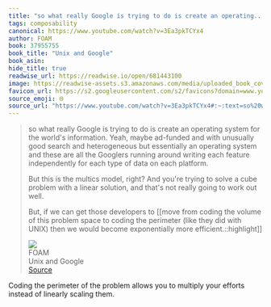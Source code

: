 ```yaml
---
title: "so what really Google is trying to do is create an operating..."
tags: composability
canonical: https://www.youtube.com/watch?v=3Ea3pkTCYx4
author: FOAM
book: 37955755
book_title: "Unix and Google"
book_asin: 
hide_title: true
readwise_url: https://readwise.io/open/681443100
image: https://readwise-assets.s3.amazonaws.com/media/uploaded_book_covers/profile_265723/maxresdefault.jpg
favicon_url: https://s2.googleusercontent.com/s2/favicons?domain=www.youtube.com
source_emoji: 🌐
source_url: "https://www.youtube.com/watch?v=3Ea3pkTCYx4#:~:text=so%20what%20really,exponentially%20more%20efficient.%3A%3Ahighlight"
---
```


> so what really Google is trying to do is create an operating system for the world's information. Yeah, maybe ad-funded and with unusually good search and heterogeneous but essentially an operating system and these are all the Googlers running around writing each feature independently for each type of data on each platform.
> 
> But this is the multics model, right? And you're trying to solve a cube problem with a linear solution, and that's not really going to work out well.
> 
> But, if we can get those developers to [[move from coding the volume of this problem space to coding the perimeter (like they did with UNIX) then we would become exponentially more efficient.::highlight]]
> <div class="quoteback-footer"><div class="quoteback-avatar"><img class="mini-favicon" src="https://s2.googleusercontent.com/s2/favicons?domain=www.youtube.com"></div><div class="quoteback-metadata"><div class="metadata-inner"><span style="display:none">FROM:</span><div aria-label="FOAM" class="quoteback-author"> FOAM</div><div aria-label="Unix and Google" class="quoteback-title"> Unix and Google</div></div></div><div class="quoteback-backlink"><a target="_blank" aria-label="go to the full text of this quotation" rel="noopener" href="https://www.youtube.com/watch?v=3Ea3pkTCYx4#:~:text=so%20what%20really,exponentially%20more%20efficient.%3A%3Ahighlight" class="quoteback-arrow"> Source</a></div></div>

Coding the perimeter of the problem allows you to multiply your efforts instead of linearly scaling them.